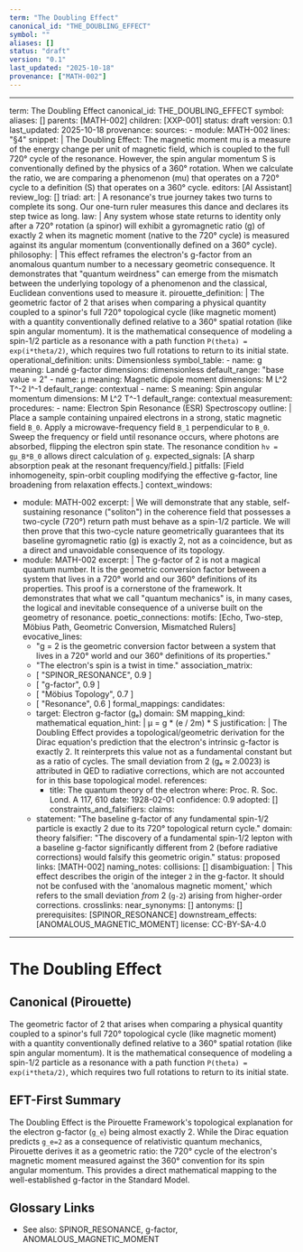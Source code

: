 ```yaml
---
term: "The Doubling Effect"
canonical_id: "THE_DOUBLING_EFFECT"
symbol: ""
aliases: []
status: "draft"
version: "0.1"
last_updated: "2025-10-18"
provenance: ["MATH-002"]
---
```


---
term: The Doubling Effect
canonical_id: THE_DOUBLING_EFFECT
symbol:
aliases: []
parents: [MATH-002]
children: [XXP-001]
status: draft
version: 0.1
last_updated: 2025-10-18
provenance:
  sources:
    - module: MATH-002
      lines: "§4"
      snippet: |
        The Doubling Effect: The magnetic moment mu is a measure of the energy change per unit of magnetic field, which is coupled to the full 720° cycle of the resonance. However, the spin angular momentum S is conventionally defined by the physics of a 360° rotation. When we calculate the ratio, we are comparing a phenomenon (mu) that operates on a 720° cycle to a definition (S) that operates on a 360° cycle.
  editors: [AI Assistant]
  review_log: []
triad:
  art: |
    A resonance's true journey takes two turns to complete its song. Our one-turn ruler measures this dance and declares its step twice as long.
  law: |
    Any system whose state returns to identity only after a 720° rotation (a spinor) will exhibit a gyromagnetic ratio (g) of exactly 2 when its magnetic moment (native to the 720° cycle) is measured against its angular momentum (conventionally defined on a 360° cycle).
  philosophy: |
    This effect reframes the electron's g-factor from an anomalous quantum number to a necessary geometric consequence. It demonstrates that "quantum weirdness" can emerge from the mismatch between the underlying topology of a phenomenon and the classical, Euclidean conventions used to measure it.
pirouette_definition: |
  The geometric factor of 2 that arises when comparing a physical quantity coupled to a spinor's full 720° topological cycle (like magnetic moment) with a quantity conventionally defined relative to a 360° spatial rotation (like spin angular momentum). It is the mathematical consequence of modeling a spin-1/2 particle as a resonance with a path function `P(theta) = exp(i*theta/2)`, which requires two full rotations to return to its initial state.
operational_definition:
  units: Dimensionless
  symbol_table:
    - name: g
      meaning: Landé g-factor
      dimensions: dimensionless
      default_range: "base value = 2"
    - name: μ
      meaning: Magnetic dipole moment
      dimensions: M L^2 T^-2 I^-1
      default_range: contextual
    - name: S
      meaning: Spin angular momentum
      dimensions: M L^2 T^-1
      default_range: contextual
  measurement:
    procedures:
      - name: Electron Spin Resonance (ESR) Spectroscopy
        outline: |
          Place a sample containing unpaired electrons in a strong, static magnetic field `B_0`. Apply a microwave-frequency field `B_1` perpendicular to `B_0`. Sweep the frequency or field until resonance occurs, where photons are absorbed, flipping the electron spin state. The resonance condition `hν = gμ_B*B_0` allows direct calculation of `g`.
        expected_signals: [A sharp absorption peak at the resonant frequency/field.]
        pitfalls: [Field inhomogeneity, spin-orbit coupling modifying the effective g-factor, line broadening from relaxation effects.]
context_windows:
  - module: MATH-002
    excerpt: |
      We will demonstrate that any stable, self-sustaining resonance ("soliton") in the coherence field that possesses a two-cycle (720°) return path must behave as a spin-1/2 particle. We will then prove that this two-cycle nature geometrically guarantees that its baseline gyromagnetic ratio (g) is exactly 2, not as a coincidence, but as a direct and unavoidable consequence of its topology.
  - module: MATH-002
    excerpt: |
      The g-factor of 2 is not a magical quantum number. It is the geometric conversion factor between a system that lives in a 720° world and our 360° definitions of its properties. This proof is a cornerstone of the framework. It demonstrates that what we call "quantum mechanics" is, in many cases, the logical and inevitable consequence of a universe built on the geometry of resonance.
poetic_connections:
  motifs: [Echo, Two-step, Möbius Path, Geometric Conversion, Mismatched Rulers]
  evocative_lines:
    - "g = 2 is the geometric conversion factor between a system that lives in a 720° world and our 360° definitions of its properties."
    - "The electron's spin is a twist in time."
  association_matrix:
    - [ "SPINOR_RESONANCE", 0.9 ]
    - [ "g-factor", 0.9 ]
    - [ "Möbius Topology", 0.7 ]
    - [ "Resonance", 0.6 ]
formal_mappings:
  candidates:
    - target: Electron g-factor (gₑ)
      domain: SM
      mapping_kind: mathematical
      equation_hint: |
        μ = g * (e / 2m) * S
      justification: |
        The Doubling Effect provides a topological/geometric derivation for the Dirac equation's prediction that the electron's intrinsic g-factor is exactly 2. It reinterprets this value not as a fundamental constant but as a ratio of cycles. The small deviation from 2 (gₑ ≈ 2.0023) is attributed in QED to radiative corrections, which are not accounted for in this base topological model.
      references:
        - title: The quantum theory of the electron
          where: Proc. R. Soc. Lond. A 117, 610
          date: 1928-02-01
      confidence: 0.9
  adopted: []
constraints_and_falsifiers:
  claims:
    - statement: "The baseline g-factor of any fundamental spin-1/2 particle is exactly 2 due to its 720° topological return cycle."
      domain: theory
      falsifier: "The discovery of a fundamental spin-1/2 lepton with a baseline g-factor significantly different from 2 (before radiative corrections) would falsify this geometric origin."
      status: proposed
      links: [MATH-002]
naming_notes:
  collisions: []
  disambiguation: |
    This effect describes the origin of the integer `2` in the g-factor. It should not be confused with the 'anomalous magnetic moment,' which refers to the small deviation *from* 2 (`g-2`) arising from higher-order corrections.
crosslinks:
  near_synonyms: []
  antonyms: []
  prerequisites: [SPINOR_RESONANCE]
  downstream_effects: [ANOMALOUS_MAGNETIC_MOMENT]
license: CC-BY-SA-4.0
---

# The Doubling Effect

## Canonical (Pirouette)
The geometric factor of 2 that arises when comparing a physical quantity coupled to a spinor's full 720° topological cycle (like magnetic moment) with a quantity conventionally defined relative to a 360° spatial rotation (like spin angular momentum). It is the mathematical consequence of modeling a spin-1/2 particle as a resonance with a path function `P(theta) = exp(i*theta/2)`, which requires two full rotations to return to its initial state.

## EFT-First Summary
The Doubling Effect is the Pirouette Framework's topological explanation for the electron g-factor (`g_e`) being almost exactly 2. While the Dirac equation predicts `g_e=2` as a consequence of relativistic quantum mechanics, Pirouette derives it as a geometric ratio: the 720° cycle of the electron's magnetic moment measured against the 360° convention for its spin angular momentum. This provides a direct mathematical mapping to the well-established g-factor in the Standard Model.

## Glossary Links
- See also: SPINOR_RESONANCE, g-factor, ANOMALOUS_MAGNETIC_MOMENT